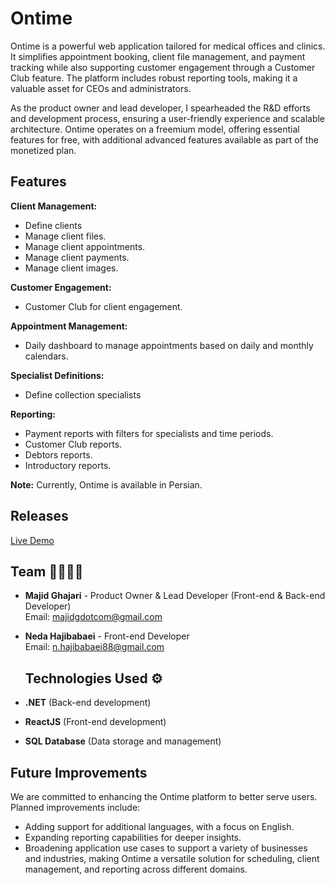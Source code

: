 # Ontime

Ontime is a powerful web application tailored for medical offices and clinics. It simplifies appointment booking, client file management, and payment tracking while also supporting customer engagement through a Customer Club feature. The platform includes robust reporting tools, making it a valuable asset for CEOs and administrators.

As the product owner and lead developer, I spearheaded the R&D efforts and development process, ensuring a user-friendly experience and scalable architecture. Ontime operates on a freemium model, offering essential features for free, with additional advanced features available as part of the monetized plan.

## Features

**Client Management:**
- Define clients 
- Manage client files.
- Manage client appointments.
- Manage client payments.
- Manage client images.

**Customer Engagement:**
- Customer Club for client engagement.

**Appointment Management:**
- Daily dashboard to manage appointments based on daily and monthly calendars.

**Specialist Definitions:**
- Define collection specialists

**Reporting:**
- Payment reports with filters for specialists and time periods.
- Customer Club reports.
- Debtors reports.
- Introductory reports.
 
**Note:** Currently, Ontime is available in Persian.

## Releases

[Live Demo](http://www.0ntime.ir/)

## Team 👩‍💻👨‍💻

- **Majid Ghajari** - Product Owner & Lead Developer (Front-end & Back-end Developer)  
  Email: [majidgdotcom@gmail.com](mailto:majidgdotcom@gmail.com)

- **Neda Hajibabaei** - Front-end Developer  
  Email: [n.hajibabaei88@gmail.com](mailto:n.hajibabaei88@gmail.com)

  ## Technologies Used ⚙️

- **.NET** (Back-end development)
- **ReactJS** (Front-end development)
- **SQL Database** (Data storage and management)

## Future Improvements

We are committed to enhancing the Ontime platform to better serve users. Planned improvements include:
- Adding support for additional languages, with a focus on English.
- Expanding reporting capabilities for deeper insights.
- Broadening application use cases to support a variety of businesses and industries, making Ontime a versatile solution for scheduling, client management, and reporting across different domains.
